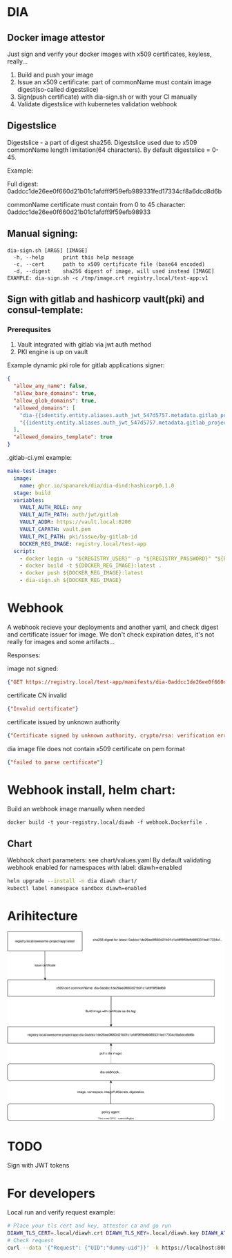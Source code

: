 # DIA
## Docker image attestor

Just sign and verify your docker images with x509 certificates, keyless, really...
1. Build and push your image
2. Issue an x509 certificate: part of commonName must contain image digest(so-called digestslice)
3. Sign(push certificate) with dia-sign.sh or with your CI manually
4. Validate digestslice with kubernetes validation webhook

## Digestslice
Digestslice - a part of digest sha256. Digestslice used due to x509 commonName length limitation(64 characters).
By default digestslice = 0-45.

Example:

Full digest: 0addcc1de26ee0f660d21b01c1afdff9f59efb989331fed17334cf8a6dcd8d6b

commonName certificate must contain from 0 to 45 character: 0addcc1de26ee0f660d21b01c1afdff9f59efb98933

## Manual signing:

```
dia-sign.sh [ARGS] [IMAGE]
  -h, --help      print this help message
  -c, --cert      path to x509 certificate file (base64 encoded)
  -d, --digest    sha256 digest of image, will used instead [IMAGE]
EXAMPLE: dia-sign.sh -c /tmp/image.crt registry.local/test-app:v1
```

## Sign with gitlab and hashicorp vault(pki) and consul-template:
### Prerequsites
1. Vault integrated with gitlab via jwt auth method
2. PKI engine is up on vault

Example dynamic pki role for gitlab applications signer:
```json
{
  "allow_any_name": false,
  "allow_bare_domains": true,
  "allow_glob_domains": true,
  "allowed_domains": [
    "dia-{{identity.entity.aliases.auth_jwt_547d5757.metadata.gitlab_project_id}}-*",
    "{{identity.entity.aliases.auth_jwt_547d5757.metadata.gitlab_project_id}}-*"
  ],
  "allowed_domains_template": true
}
```

.gitlab-ci.yml example:
```yaml
make-test-image:
  image:
    name: ghcr.io/spanarek/dia/dia-dind:hashicorp0.1.0
  stage: build
  variables:
    VAULT_AUTH_ROLE: any
    VAULT_AUTH_PATH: auth/jwt/gitlab
    VAULT_ADDR: https://vault.local:8200
    VAULT_CAPATH: vault.pem
    VAULT_PKI_PATH: pki/issue/by-gitlab-id
    DOCKER_REG_IMAGE: registry.local/test-app
  script:
    - docker login -u "${REGISTRY_USER}" -p "${REGISTRY_PASSWORD}" "${REGISTRY_URL}"
    - docker build -t ${DOCKER_REG_IMAGE}:latest .
    - docker push ${DOCKER_REG_IMAGE}:latest
    - dia-sign.sh ${DOCKER_REG_IMAGE}
```

# Webhook
A webhook recieve your deployments and another yaml, and check digest and certificate issuer for image.
We don't check expiration dates, it's not really for images and some artifacts...

Responses:

image not signed:
```json
{"GET https://registry.local/test-app/manifests/dia-0addcc1de26ee0f660d21b01c1afdff9f59efb989331fed17334cf8a6dcd8d6b: NOT_FOUND: artifact test-app:dia-0addcc1de26ee0f660d21b01c1afdff9f59efb989331fed17334cf8a6dcd8d6b not found"}
```
certificate CN invalid
```json
{"Invalid certificate"}
```
certificate issued by unknown authority
```json
{"Certificate signed by unknown authority, crypto/rsa: verification error"}
```
dia image file does not contain x509 certificate on pem format
```json
{"failed to parse certificate"}
```

# Webhook install, helm chart:
Build an webhook image manually when needed
```
docker build -t your-registry.local/diawh -f webhook.Dockerfile .
```

## Chart
Webhook chart parameters: see chart/values.yaml
By default validating webhook enabled for namespaces with label: diawh=enabled

```bash
helm upgrade --install -n dia diawh chart/
kubectl label namespace sandbox diawh=enabled
```

# Arihitecture
 <img src="architecture.svg">

# TODO
Sign with JWT tokens

# For developers

Local run and verify request example:

```bash
# Place your tls cert and key, attestor ca and go run
DIAWH_TLS_CERT=.local/diawh.crt DIAWH_TLS_KEY=.local/diawh.key DIAWH_ATTESTOR_CA_CERT=.local/ca.pem go run ./cmd/dia-webhook/
# Check request
curl --data '{"Request": {"UID":"dummy-uid"}}' -k https://localhost:8080/verify
```
